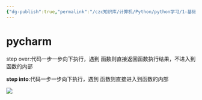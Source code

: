 ```yaml
---
{"dg-publish":true,"permalink":"/czc知识库/计算机/Python/python学习/1-基础的基础/110-代码调试 debug/","dgPassFrontmatter":true,"created":"2024-11-05T15:59:25.656+08:00","updated":"2024-12-08T12:39:45.301+08:00"}
---
```



# pycharm


step over:代码一步一步向下执行，遇到
函数则直接返回函数执行结果，不进入到
函数的内部

**step into**:代码一步一步向下执行，遇到
函数则直接进入到函数的内部

![](/img/user/czc知识库/杂七杂八/9-附件/附件/204-代码调试_image.png)